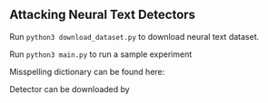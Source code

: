 ## Attacking Neural Text Detectors

Run ``python3 download_dataset.py`` to download neural text dataset.


Run ``python3 main.py`` to run a sample experiment


Misspelling dictionary can be found here: 


Detector can be downloaded by 

